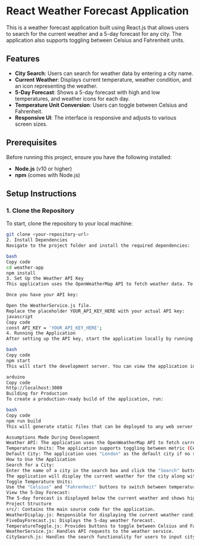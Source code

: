 # React Weather Forecast Application

This is a weather forecast application built using React.js that allows users to search for the current weather and a 5-day forecast for any city. The application also supports toggling between Celsius and Fahrenheit units.

## Features
- **City Search**: Users can search for weather data by entering a city name.
- **Current Weather**: Displays current temperature, weather condition, and an icon representing the weather.
- **5-Day Forecast**: Shows a 5-day forecast with high and low temperatures, and weather icons for each day.
- **Temperature Unit Conversion**: Users can toggle between Celsius and Fahrenheit.
- **Responsive UI**: The interface is responsive and adjusts to various screen sizes.

## Prerequisites

Before running this project, ensure you have the following installed:
- **Node.js** (v10 or higher)
- **npm** (comes with Node.js)

## Setup Instructions

### 1. Clone the Repository
To start, clone the repository to your local machine:
```bash
git clone <your-repository-url>
2. Install Dependencies
Navigate to the project folder and install the required dependencies:

bash
Copy code
cd weather-app
npm install
3. Set Up the Weather API Key
This application uses the OpenWeatherMap API to fetch weather data. To run the application, you need to obtain an API key by registering on OpenWeatherMap.

Once you have your API key:

Open the WeatherService.js file.
Replace the placeholder YOUR_API_KEY_HERE with your actual API key:
javascript
Copy code
const API_KEY = 'YOUR_API_KEY_HERE';
4. Running the Application
After setting up the API key, start the application locally by running the following command:

bash
Copy code
npm start
This will start the development server. You can view the application in your browser at:

arduino
Copy code
http://localhost:3000
Building for Production
To create a production-ready build of the application, run:

bash
Copy code
npm run build
This will generate static files that can be deployed to any web server or hosting service.

Assumptions Made During Development
Weather API: The application uses the OpenWeatherMap API to fetch current weather and forecast data.
Temperature Units: The application supports toggling between metric (Celsius) and imperial (Fahrenheit) units.
Default City: The application uses "London" as the default city if no search query is provided.
How to Use the Application
Search for a City:
Enter the name of a city in the search box and click the "Search" button.
The application will display the current weather for the city along with the 5-day forecast.
Toggle Temperature Units:
Use the "Celsius" and "Fahrenheit" buttons to switch between temperature units.
View the 5-Day Forecast:
The 5-day forecast is displayed below the current weather and shows high and low temperatures for each day along with a weather icon.
Project Structure
src/: Contains the main source code for the application.
WeatherDisplay.js: Responsible for displaying the current weather conditions.
FiveDayForecast.js: Displays the 5-day weather forecast.
TemperatureToggle.js: Provides buttons to toggle between Celsius and Fahrenheit.
WeatherService.js: Handles API requests to the weather service.
CitySearch.js: Handles the search functionality for users to input city names.